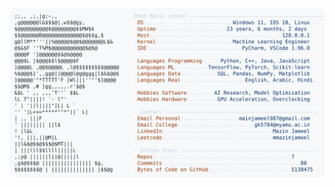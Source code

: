 <picture>
  <source srcset="https://raw.githubusercontent.com/mmazinjameel/mmazinjameel/main/dark_mode.svg?v=1746627046" media="(prefers-color-scheme: dark)">
  <img src="https://raw.githubusercontent.com/mmazinjameel/mmazinjameel/main/light_mode.svg?v=1746627046">
</picture>
